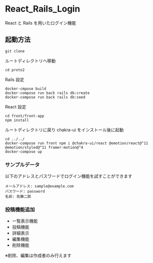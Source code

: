 # React_Rails_Login

React と Rails を用いたログイン機能

## 起動方法

```
git clone
```

ルートディレクトリへ移動

```
cd proto2
```

Rails 設定

```
docker-cmpose build
docker-compose run back rails db:create
docker-compose run back rails db:seed
```

React 設定

```
cd front/front-app
npm install
```

ルートディレクトリに戻り chakra-ui をインストール後に起動

```
cd ../../
docker-compose run front npm i @chakra-ui/react @emotion/react@^11 @emotion/styled@^11 framer-motion@^4
docker-compose up
```

### サンプルデータ

以下のアドレスとパスワードでログイン機能を試すことができます

```
メールアドレス: sample@example.com
パスワード: password
名前: 佐藤二郎
```

### 投稿機能追加

- 一覧表示機能
- 投稿機能
- 詳細表示
- 編集機能
- 削除機能

※削除、編集は作成者のみ行えます
